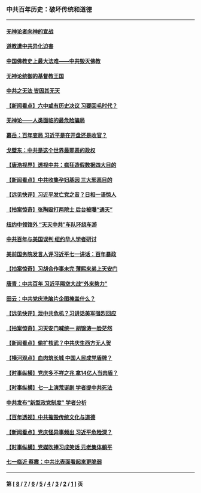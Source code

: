 ### 中共百年历史：破坏传统和道德
---
#### [无神论者向神的宣战](../../pages/nf1176114/n13281535.md?10250430) 
#### [道教遭中共异化迫害](../../pages/nf1176114/n13281463.md?10250430) 
#### [中国佛教史上最大法难——中共毁灭佛教](../../pages/nf1176114/n13281397.md?10250430) 
#### [无神论统御的基督教王国](../../pages/nf1176114/n13281280.md?10250430) 
#### [中共之无法 皆因其无天](../../pages/nf1176114/n13281088.md?10250430) 
#### [【新闻看点】六中或有历史决议 习要回毛时代？](../../pages/nf1176114/n13222895.md?10250430) 
#### [无神论——人类面临的最危险骗局](../../pages/nf1176114/n13196137.md?10250430) 
#### [慕岳：百年变局 习近平是在开盘还是收官？](../../pages/nf1176114/n13206516.md?10250430) 
#### [戈壁东：中共是这个世界最邪恶的政权](../../pages/nf1176114/n13085641.md?10250430) 
#### [【唐浩视界】透视中共：疯狂造假数据四大目的](../../pages/nf1176114/n13080590.md?10250430) 
#### [【新闻看点】中共收集孕妇基因 三大邪恶目的](../../pages/nf1176114/n13077182.md?10250430) 
#### [【远见快评】习近平发亡党之音？日相一语惊人](../../pages/nf1176114/n13074809.md?10250430) 
#### [【拍案惊奇】张陶殴打两院士 后台被曝“通天”](../../pages/nf1176114/n13070496.md?10250430) 
#### [纽约中领馆外 “天灭中共”车队环绕车游](../../pages/nf1176114/n13070693.md?10250430) 
#### [中共百年与美国误判 纽约华人学者研讨](../../pages/nf1176114/n13067969.md?10250430) 
#### [美前国务院发言人评习近平七一讲话：百年暴政](../../pages/nf1176114/n13066986.md?10250430) 
#### [【拍案惊奇】习胡合作事未完 薄熙来弟上天安门](../../pages/nf1176114/n13065867.md?10250430) 
#### [唐青：中共百年 习近平隔空大战“外来势力”](../../pages/nf1176114/n13065976.md?10250430) 
#### [田云：中共党庆洗脑片企图掩盖什么？](../../pages/nf1176114/n13064395.md?10250430) 
#### [【远见快评】泄中共危机？习讲话美军强烈回应](../../pages/nf1176114/n13064269.md?10250430) 
#### [【拍案惊奇】习天安门喊统一 胡锦涛一脸茫然](../../pages/nf1176114/n13063233.md?10250430) 
#### [【新闻看点】偷扩核武？中共庆生西方无人贺](../../pages/nf1176114/n13061263.md?10250430) 
#### [【横河观点】血肉筑长城 中国人民成党盾牌？](../../pages/nf1176114/n13061779.md?10250430) 
#### [【时事纵横】党庆多不祥之兆 拿14亿人当肉盾？](../../pages/nf1176114/n13061709.md?10250430) 
#### [【时事纵横】七一上演荒诞剧 学者提中共死法](../../pages/nf1176114/n13058990.md?10250430) 
#### [中共发布“新型政党制度” 学者分析](../../pages/nf1176114/n13056354.md?10250430) 
#### [【百年透视】中共摧毁传统文化与道德](../../pages/nf1176114/n13057253.md?10250430) 
#### [【新闻看点】党庆怪异事频出 习近平危险深？](../../pages/nf1176114/n13056781.md?10250430) 
#### [【时事纵横】党媒吹捧习成笑话 元老集体躺平](../../pages/nf1176114/n13056792.md?10250430) 
#### [七一临近 蔡霞：中共比表面看起来更脆弱](../../pages/nf1176114/n13056418.md?10250430) 

---
#### 第 [ [8](./8.md?10250430) / [7](./7.md?10250430) / [6](./6.md?10250430) / [5](./5.md?10250430) / [4](./4.md?10250430) / [3](./3.md?10250430) / [2](./2.md?10250430) / [1](./1.md?10250430) ] 页

